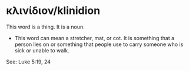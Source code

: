 # κλινίδιον/klinidion
This word is a thing. It is a noun.

* This word can mean a stretcher, mat, or cot. It is something that a person lies on or something that people use to carry someone who is sick or unable to walk.

See: Luke 5:19, 24
